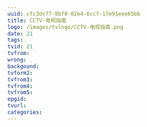 ```yaml
---
uuid: cfc3dc77-8bf8-02e4-6ccf-17e91eee65bb
title: CCTV-电视指南
logo: /images/tvlogo/CCTV-电视指南.png
date: 21
tags:
tvid: 21
tvfrom:
wrong:
backgound:
tvform2:
tvfrom3:
tvfrom4:
tvfrom5:
epgid:
tvurl:
categories:
---
```

